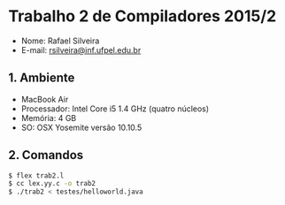 # Trabalho 2 de Compiladores 2015/2

- Nome: Rafael Silveira
- E-mail: rsilveira@inf.ufpel.edu.br

## 1. Ambiente

- MacBook Air
- Processador: Intel Core i5 1.4 GHz (quatro núcleos)
- Memória: 4 GB
- SO: OSX Yosemite versão 10.10.5


## 2. Comandos
```bash
$ flex trab2.l
$ cc lex.yy.c -o trab2
$ ./trab2 < testes/helloworld.java
